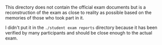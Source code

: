 This directory does not contain the official exam documents but is a reconstruction of the exam as close to reality as possible based on the memories of those who took part in it.

I didn't put it in the `./student exam reports` directory because it has been verified by many participants and should be close enough to the actual exam.
